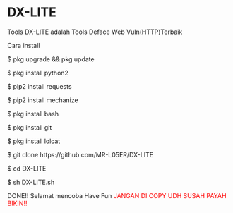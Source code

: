 # DX-LITE
Tools DX-LITE adalah Tools Deface Web Vuln(HTTP)Terbaik

Cara install
<p>
$ pkg upgrade && pkg update
<p>
$ pkg install python2
<p>
$ pip2 install requests
<p>
$ pip2 install mechanize
<p>
$ pkg install bash
<p>
$ pkg install git
<p>
$ pkg install lolcat
<p>
$ git clone https://github.com/MR-L05ER/DX-LITE
<p>
$ cd DX-LITE 
<p>
$ sh DX-LITE.sh

DONE!!
Selamat mencoba 
Have Fun
<font color="red"> JANGAN DI COPY UDH SUSAH PAYAH BIKIN!!

